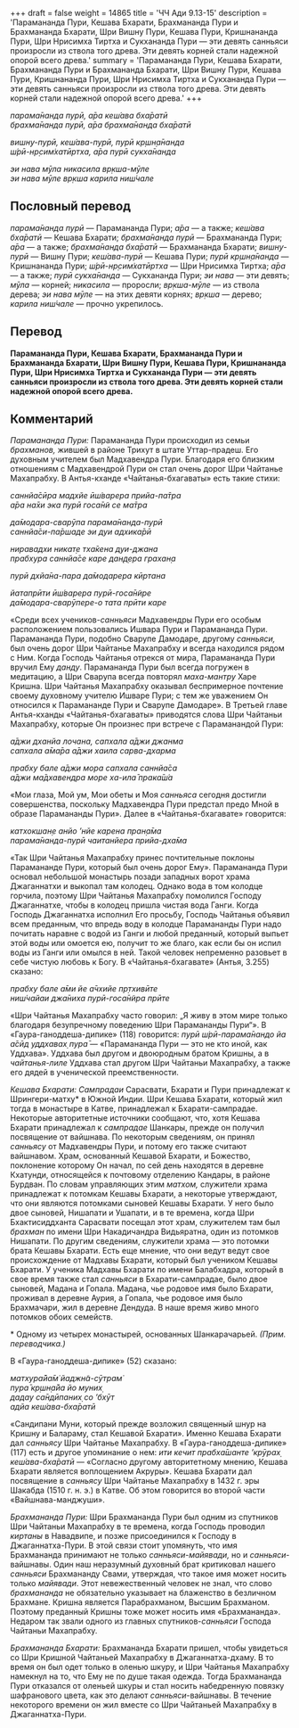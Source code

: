+++
draft = false
weight = 14865
title = 'ЧЧ Ади 9.13-15'
description = 'Парамананда Пури, Кешава Бхарати, Брахмананда Пури и Брахмананда Бхарати, Шри Вишну Пури, Кешава Пури, Кришнананда Пури, Шри Нрисимха Тиртха и Сукхананда Пури — эти девять санньяси произросли из ствола того древа. Эти девять корней стали надежной опорой всего древа.'
summary = 'Парамананда Пури, Кешава Бхарати, Брахмананда Пури и Брахмананда Бхарати, Шри Вишну Пури, Кешава Пури, Кришнананда Пури, Шри Нрисимха Тиртха и Сукхананда Пури — эти девять санньяси произросли из ствола того древа. Эти девять корней стали надежной опорой всего древа.'
+++

_парама̄нанда пурӣ, а̄ра кеш́ава бха̄ратӣ  
брахма̄нанда пурӣ, а̄ра брахма̄нанда бха̄ратӣ_

_вишн̣у-пурӣ, кеш́ава-пурӣ, пурӣ кр̣шн̣а̄нанда  
ш́рӣ-нр̣сим̇хатӣртха, а̄ра пурӣ сукха̄нанда_

_эи нава мӯла никасила вр̣кша-мӯле  
эи нава мӯле вр̣кша карила ниш́чале_

## Пословный перевод

_парама̄нанда_ _пурӣ_ — Парамананда Пури; _а̄ра_ — а также; _кеш́ава_ _бха̄ратӣ_ — Кешава Бхарати; _брахма̄нанда_ _пурӣ_ — Брахмананда Пури; _а̄ра_ — а также; _брахма̄нанда_ _бха̄ратӣ_ — Брахмананда Бхарати; _вишн̣у_\-_пурӣ_ — Вишну Пури; _кеш́ава_\-_пурӣ_ — Кешава Пури; _пурӣ_ _кр̣шн̣а̄нанда_ — Кришнананда Пури; _ш́рӣ_\-_нр̣сим̇хатӣртха_ — Шри Нрисимха Тиртха; _а̄ра_ — а также; _пурӣ_ _сукха̄нанда_ — Сукхананда Пури; _эи_ _нава_ — эти девять; _мӯла_ — корней; _никасила_ — проросли; _вр̣кша_\-_мӯле_ — из ствола дерева; _эи_ _нава_ _мӯле_ — на этих девяти корнях; _вр̣кша_ — дерево; _карила_ _ниш́чале_ — прочно укрепилось.

## Перевод

**Парамананда Пури, Кешава Бхарати, Брахмананда Пури и Брахмананда Бхарати, Шри Вишну Пури, Кешава Пури, Кришнананда Пури, Шри Нрисимха Тиртха и Сукхананда Пури — эти девять санньяси произросли из ствола того древа. Эти девять корней стали надежной опорой всего древа.**

## Комментарий

_Парамананда Пури:_ Парамананда Пури происходил из семьи _брахманов,_ жившей в районе Трихут в штате Уттар-прадеш. Его духовным учителем был Мадхавендра Пури. Благодаря его близким отношениям с Мадхавендрой Пури он стал очень дорог Шри Чайтанье Махапрабху. В Антья-кханде «Чайтанья-бхагаваты» есть такие стихи:

_саннйа̄сӣра мадхйе ӣш́варера прийа-па̄тра  
а̄ра на̄хи эка пурӣ госа̄н̃и се ма̄тра_

_да̄модара-сварӯпа парама̄нанда-пурӣ  
саннйа̄си-па̄ршаде эи дуи адхика̄рӣ_

_ниравадхи никат̣е тха̄кена дуи-джана  
прабхура саннйа̄се каре дан̣д̣ера грахан̣а_

_пурӣ дхйа̄на-пара да̄модарера кӣртана_

_йатапрӣти ӣш́варера пурӣ-госа̄н̃ире  
да̄модара-сварӯпере-о тата прӣти каре_

«Среди всех учеников-_санньяси_ Мадхавендры Пури его особым расположением пользовались Ишвара Пури и Парамананда Пури. Парамананда Пури, подобно Сварупе Дамодаре, другому _санньяси,_ был очень дорог Шри Чайтанье Махапрабху и всегда находился рядом с Ним. Когда Господь Чайтанья отрекся от мира, Парамананда Пури вручил Ему _данду_. Парамананда Пури был всегда погружен в медитацию, а Шри Сварупа всегда повторял _маха-мантру_ Харе Кришна. Шри Чайтанья Махапрабху оказывал беспримерное почтение своему духовному учителю Ишваре Пури; с тем же уважением Он относился к Парамананде Пури и Сварупе Дамодаре». В Третьей главе Антья-кханды «Чайтанья-бхагаваты» приводятся слова Шри Чайтаньи Махапрабху, которые Он произнес при встрече с Параманандой Пури:

_а̄джи дханйа лочана, сапхала а̄джи джанма  
сапхала а̄ма̄ра а̄джи хаила сарва-дхарма_

_прабху бале а̄джи мора сапхала саннйа̄са  
а̄джи ма̄дхавендра море ха-ила̄ прака̄ш́а_

«Мои глаза, Мой ум, Мои обеты и Моя _санньяса_ сегодня достигли совершенства, поскольку Мадхавендра Пури предстал предо Мной в образе Парамананды Пури». Далее в «Чайтанья-бхагавате» говорится:

_катхокшан̣е анйо ’нйе карена пран̣а̄ма  
парама̄нанда-пурӣ чаитанйера прийа-дха̄ма_

«Так Шри Чайтанья Махапрабху принес почтительные поклоны Парамананде Пури, который был очень дорог Ему». Парамананда Пури основал небольшой монастырь позади западных ворот храма Джаганнатхи и выкопал там колодец. Однако вода в том колодце горчила, поэтому Шри Чайтанья Махапрабху помолился Господу Джаганнатхе, чтобы в колодец пришла чистая вода Ганги. Когда Господь Джаганнатха исполнил Его просьбу, Господь Чайтанья объявил всем преданным, что впредь воду в колодце Парамананды Пури надо почитать наравне с водой из Ганги и любой преданный, который выпьет этой воды или омоется ею, получит то же благо, как если бы он испил воды из Ганги или омылся в ней. Такой человек непременно разовьет в себе чистую любовь к Богу. В «Чайтанья-бхагавате» (Антья, 3.255) сказано:

_прабху бале а̄ми йе а̄чхийе пр̣тхивӣте  
ниш́чайаи джа̄ниха пурӣ-госа̄н̃ира прӣте_

«Шри Чайтанья Махапрабху часто говорил: „Я живу в этом мире только благодаря безупречному поведению Шри Парамананды Пури“». В «Гаура-ганоддеша-дипике» (118) говорится: _пурӣ ш́рӣ-парама̄нандо йа а̄сӣд уддхавах̣ пура̄ —_ «Парамананда Пури — это не кто иной, как Уддхава». Уддхава был другом и двоюродным братом Кришны, а в _чайтанья-лиле_ Уддхава стал другом Шри Чайтаньи Махапрабху, а также его дядей в ученической преемственности.

_Кешава Бхарати: Сампрадаи_ Сарасвати, Бхарати и Пури принадлежат к Шрингери-матху\* в Южной Индии. Шри Кешава Бхарати, который жил тогда в монастыре в Катве, принадлежал к Бхарати-сампрадае. Некоторые авторитетные источники сообщают, что, хотя Кешава Бхарати принадлежал к _сампрадае_ Шанкары, прежде он получил посвящение от вайшнава. По некоторым сведениям, он принял _санньясу_ от Мадхавендры Пури, и потому его также считают вайшнавом. Храм, основанный Кешавой Бхарати, и Божество, поклонение которому Он начал, по сей день находятся в деревне Кхатунди, относящейся к почтовому отделению Кандары, в районе Бурдван. По словам управляющих этим _матхом,_ служители храма принадлежат к потомкам Кешавы Бхарати, а некоторые утверждают, что они являются потомками сыновей Кешавы Бхарати. У него было двое сыновей, Нишапати и Ушапати, и в те времена, когда Шри Бхактисиддханта Сарасвати посещал этот храм, служителем там был _брахман_ по имени Шри Накадичандра Видьяратна, один из потомков Нишапати. По другим сведениям, служители храма — это потомки брата Кешавы Бхарати. Есть еще мнение, что они ведут ведут свое происхождение от Мадхавы Бхарати, который был учеником Кешавы Бхарати. У ученика Мадхавы Бхарати по имени Балабхадра, который в свое время также стал _санньяси_ в Бхарати-сампрадае, было двое сыновей, Мадана и Гопала. Мадана, чье родовое имя было Бхарати, проживал в деревне Аурия, а Гопала, чье родовое имя было Брахмачари, жил в деревне Дендуда. В наше время живо много потомков обоих семейств.  
  
\* Одному из четырех монастырей, основанных Шанкарачарьей. _(Прим. переводчика.)_

В «Гаура-ганоддеша-дипике» (52) сказано:

_матхура̄йа̄м̇ йаджн̃а-сӯтрам̇  
пура̄ кр̣шн̣а̄йа йо муних̣  
дадау са̄ндӣпаних̣ со ’бхӯт  
адйа кеш́ава-бха̄ратӣ_

«Сандипани Муни, который прежде возложил священный шнур на Кришну и Балараму, стал Кешавой Бхарати». Именно Кешава Бхарати дал _санньясу_ Шри Чайтанье Махапрабху. В «Гаура-ганоддеша-дипике» (117) есть и другое упоминание о нем: _ити кечит прабха̄шанте ’крӯрах̣ кеш́ава-бха̄ратӣ —_ «Согласно другому авторитетному мнению, Кешава Бхарати является воплощением Акруры». Кешава Бхарати дал посвящение в _санньясу_ Шри Чайтанье Махапрабху в 1432 г. эры Шакабда (1510 г. н. э.) в Катве. Об этом говорится во второй части «Вайшнава-манджуши».

_Брахмананда Пури:_ Шри Брахмананда Пури был одним из спутников Шри Чайтаньи Махапрабху в те времена, когда Господь проводил _киртаны_ в Навадвипе, и позже присоединился к Господу в Джаганнатха-Пури. В этой связи стоит упомянуть, что имя Брахмананда принимают не только _санньяси-майявади,_ но и _санньяси_\-вайшнавы. Один наш неразумный духовный брат критиковал нашего _санньяси_ Брахмананду Свами, утверждая, что такое имя может носить только _майявади_. Этот невежественный человек не знал, что слово _брахмананда_ не обязательно указывает на блаженство в безличном Брахмане. Кришна является Парабрахманом, Высшим Брахманом. Поэтому преданный Кришны тоже может носить имя «Брахмананда». Недаром так звали одного из главных спутников-_санньяси_ Господа Чайтаньи Махапрабху.

_Брахмананда Бхарати:_ Брахмананда Бхарати пришел, чтобы увидеться со Шри Кришной Чайтаньей Махапрабху в Джаганнатха-дхаму. В то время он был одет только в оленью шкуру, и Шри Чайтанья Махапрабху намекнул на то, что Ему не по душе такая одежда. Тогда Брахмананда Пури отказался от оленьей шкуры и стал носить набедренную повязку шафранового цвета, как это делают _санньяси_\-вайшнавы. В течение некоторого времени он жил вместе со Шри Чайтаньей Махапрабху в Джаганнатха-Пури.
